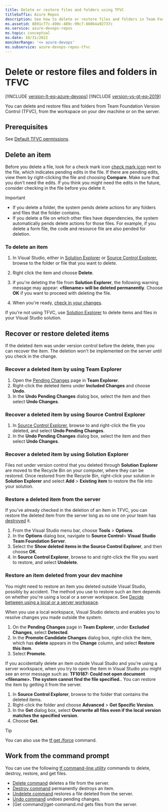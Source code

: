 ```yaml
---
title: Delete or restore files and folders using TFVC 
titleSuffix: Azure Repos
description: See how to delete or restore files and folders in Team Foundation Version Control (TFVC).
ms.assetid: 8891c77c-490c-489c-99c7-860b4a92737c
ms.service: azure-devops-repos
ms.topic: conceptual
ms.date: 10/31/2022
monikerRange: '<= azure-devops'
ms.subservice: azure-devops-repos-tfvc
---
```



# Delete or restore files and folders in TFVC

[!INCLUDE [version-lt-eq-azure-devops](../../includes/version-lt-eq-azure-devops.md)]
[!INCLUDE [version-vs-gt-eq-2019](../../includes/version-vs-gt-eq-2019.md)]

You can delete and restore files and folders from Team Foundation Version Control (TFVC), from the workspace on your dev machine or on the server.

## Prerequisites

See [Default TFVC permissions](../../organizations/security/default-tfvc-permissions.md).

## Delete an item

Before you delete a file, look for a check mark icon [check mark icon](check.png) next to the file, which indicates pending edits in the file. If there are pending edits, view them by right-clicking the file and choosing **Compare**. Make sure that you don't need the edits. If you think you might need the edits in the future, consider checking in the file before you delete it.

> [!IMPORTANT]
> - If you delete a folder, the system pends delete actions for any folders and files that the folder contains.
> - If you delete a file on which other files have dependencies, the system automatically pends delete actions for those files. For example, if you delete a form file, the code and resource file are also pended for deletion.

### To delete an item

1. In Visual Studio, either in [Solution Explorer](develop-code-manage-pending-changes.md) or [Source Control Explorer](use-source-control-explorer-manage-files-under-version-control.md), browse to the folder or file that you want to delete.

1. Right click the item and choose **Delete**.

1. If you're deleting the file from **Solution Explorer**, the following warning message may appear: **\<filename> will be deleted permanently**. Choose **OK** if you want to proceed with deleting the file.

1. When you're ready, [check in your changes](check-your-work-team-codebase.md).

If you're not using TFVC, use [Solution Explorer](/visualstudio/ide/solutions-and-projects-in-visual-studio#solution-explorer) to delete items and files in your Visual Studio solution.

## Recover or restore deleted items

If the deleted item was under version control before the delete, then you can recover the item. The deletion won't be implemented on the server until you check in the change.

### Recover a deleted item by using Team Explorer

1. Open the [Pending Changes](develop-code-manage-pending-changes.md) page in **Team Explorer**.
1. Right-click the deleted items under **Included Changes** and choose **Undo**.
1. In the **Undo Pending Changes** dialog box, select the item and then select **Undo Changes**.

### Recover a deleted item by using Source Control Explorer

1. In [Source Control Explorer](use-source-control-explorer-manage-files-under-version-control.md), browse to and right-click the file you deleted, and select **Undo Pending Changes**.
1. In the **Undo Pending Changes** dialog box, select the item and then select **Undo Changes**.

### Recover a deleted item by using Solution Explorer

Files not under version control that you deleted through **Solution Explorer** are moved to the Recycle Bin on your computer, where they can be restored. Once restored from the Recycle Bin, right-click your solution in **Solution Explorer** and select **Add** > **Existing item** to restore the file into your solution.

### Restore a deleted item from the server

If you've already checked in the deletion of an item in TFVC, you can restore the deleted item from the server long as no one on your team has [destroyed](destroy-command-team-foundation-version-control.md) it.

1. From the Visual Studio menu bar, choose **Tools** > **Options**.
1. In the **Options** dialog box, navigate to **Source Control**> **Visual Studio Team Foundation Server**.
1. Select the **Show deleted items in the Source Control Explorer**, and then choose **OK**.
1. In **Source Control Explorer**, browse to and right-click the file you want to restore, and select **Undelete**.

### Restore an item deleted from your dev machine

You might need to restore an item you deleted outside Visual Studio, possibly by accident. The method you use to restore such an item depends on whether you're using a local or a server workspace. See [Decide between using a local or a server workspace](decide-between-using-local-server-workspace.md).

When you use a local workspace, Visual Studio detects and enables you to resolve changes you made outside the system.

1. On the **Pending Changes** page in **Team Explorer**, under **Excluded Changes**, select **Detected**.
1. In the **Promote Candidate Changes** dialog box, right-click the item, which has **delete** appears in the **Change** column, and select **Restore this item**.
1. Select **Promote**.

If you accidentally delete an item outside Visual Studio and you're using a server workspace, when you try to open the item in Visual Studio you might see an error message such as: **TF10187: Could not open document \<filename>. The system cannot find the file specified.**. You can restore the item by getting it from the server.

1. In **Source Control Explorer**, browse to the folder that contains the deleted items.
1. Right-click the folder and choose **Advanced** > **Get Specific Version**.
1. In the **Get** dialog box, select **Overwrite all files even if the local version matches the specified version**.
1. Choose **Get**.

> [!TIP]
> You can also use the [tf get /force](get-command.md) command.

## Work from the command prompt

You can use the following [tf command-line utility](use-team-foundation-version-control-commands.md) commands to delete, destroy, restore, and get files.

-  [Delete command](delete-command-team-foundation-version-control.md) deletes a file from the server.
-  [Destroy command](destroy-command-team-foundation-version-control.md) permanently destroys an item.
-  [Undelete command](undelete-command.md) restores a file deleted from the server.
-  [Undo command](undo-command.md) undoes pending changes.
-  [Get command](get-command.md gets files from the server.
